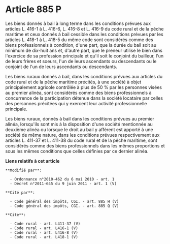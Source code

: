 # Article 885 P

Les biens donnés à bail à long terme dans les conditions prévues aux articles L. 416-1 à L. 416-6, L. 416-8 et L. 416-9 du
code rural et de la pêche maritime et ceux donnés à bail cessible dans les conditions prévues par les articles L. 418-1 à L.
418-5 du même code sont considérés comme des biens professionnels à condition, d'une part, que la durée du bail soit au
minimum de dix-huit ans et, d'autre part, que le preneur utilise le bien dans l'exercice de sa profession principale et qu'il
soit le conjoint du bailleur, l'un de leurs frères et soeurs, l'un de leurs ascendants ou descendants ou le conjoint de l'un
de leurs ascendants ou descendants. 

Les biens ruraux donnés à bail, dans les conditions prévues aux articles du code rural et de la pêche maritime précités, à
une société à objet principalement agricole contrôlée à plus de 50 % par les personnes visées au premier alinéa, sont
considérés comme des biens professionnels à concurrence de la participation détenue dans la société locataire par celles des
personnes précitées qui y exercent leur activité professionnelle principale. 

Les biens ruraux, donnés à bail dans les conditions prévues au premier alinéa, lorsqu'ils sont mis à la disposition d'une
société mentionnée au deuxième alinéa ou lorsque le droit au bail y afférent est apporté à une société de même nature, dans
les conditions prévues respectivement aux articles L. 411-37 et L. 411-38 du code rural et de la pêche maritime, sont
considérés comme des biens professionnels dans les mêmes proportions et sous les mêmes conditions que celles définies par ce
dernier alinéa.

**Liens relatifs à cet article**

	**Modifié par**:

	  - Ordonnance n°2010-462 du 6 mai 2010 - art. 1
	  - Décret n°2011-645 du 9 juin 2011 - art. 1 (V)

	**Cité par**:

	  - Code général des impôts, CGI. - art. 885 H (V)
	  - Code général des impôts, CGI. - art. 885 Q (V)

	**Cite**:

	  - Code rural - art. L411-37 (V)
	  - Code rural - art. L416-1 (V)
	  - Code rural - art. L416-8 (V)
	  - Code rural - art. L418-1 (V)

